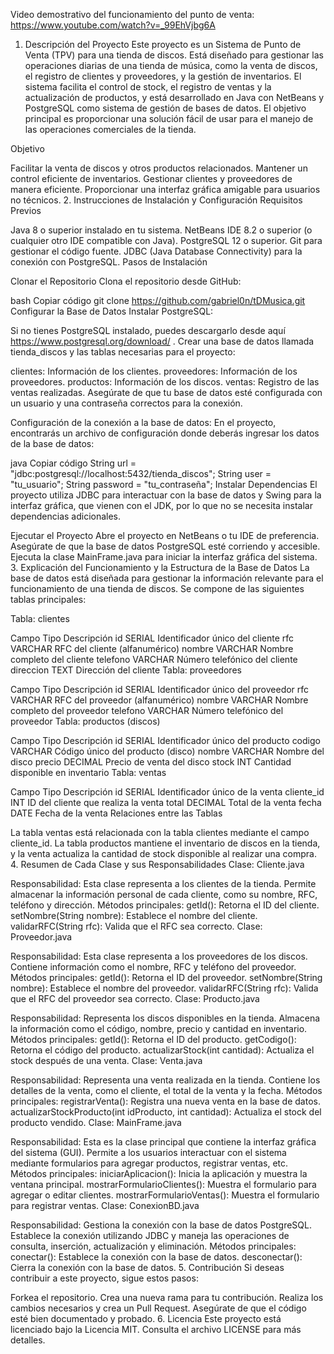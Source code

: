 Video demostrativo del funcionamiento del punto de venta: https://www.youtube.com/watch?v=_99EhVjbg6A
1. Descripción del Proyecto
Este proyecto es un Sistema de Punto de Venta (TPV) para una tienda de discos. Está diseñado para gestionar las operaciones diarias de una tienda de música, como la venta de discos, el registro de clientes y proveedores, y la gestión de inventarios. El sistema facilita el control de stock, el registro de ventas y la actualización de productos, y está desarrollado en Java con NetBeans y PostgreSQL como sistema de gestión de bases de datos. El objetivo principal es proporcionar una solución fácil de usar para el manejo de las operaciones comerciales de la tienda.

Objetivo

Facilitar la venta de discos y otros productos relacionados.
Mantener un control eficiente de inventarios.
Gestionar clientes y proveedores de manera eficiente.
Proporcionar una interfaz gráfica amigable para usuarios no técnicos.
2. Instrucciones de Instalación y Configuración
Requisitos Previos

Java 8 o superior instalado en tu sistema.
NetBeans IDE 8.2 o superior (o cualquier otro IDE compatible con Java).
PostgreSQL 12 o superior.
Git para gestionar el código fuente.
JDBC (Java Database Connectivity) para la conexión con PostgreSQL.
Pasos de Instalación

Clonar el Repositorio
Clona el repositorio desde GitHub:

bash
Copiar código
git clone https://github.com/gabriel0n/tDMusica.git
Configurar la Base de Datos
Instalar PostgreSQL:

Si no tienes PostgreSQL instalado, puedes descargarlo desde aquí https://www.postgresql.org/download/
.
Crear una base de datos llamada tienda_discos y las tablas necesarias para el proyecto:

clientes: Información de los clientes.
proveedores: Información de los proveedores.
productos: Información de los discos.
ventas: Registro de las ventas realizadas.
Asegúrate de que tu base de datos esté configurada con un usuario y una contraseña correctos para la conexión.

Configuración de la conexión a la base de datos: En el proyecto, encontrarás un archivo de configuración donde deberás ingresar los datos de la base de datos:

java
Copiar código
String url = "jdbc:postgresql://localhost:5432/tienda_discos";
String user = "tu_usuario";
String password = "tu_contraseña";
Instalar Dependencias
El proyecto utiliza JDBC para interactuar con la base de datos y Swing para la interfaz gráfica, que vienen con el JDK, por lo que no se necesita instalar dependencias adicionales.

Ejecutar el Proyecto
Abre el proyecto en NetBeans o tu IDE de preferencia.
Asegúrate de que la base de datos PostgreSQL esté corriendo y accesible.
Ejecuta la clase MainFrame.java para iniciar la interfaz gráfica del sistema.
3. Explicación del Funcionamiento y la Estructura de la Base de Datos
La base de datos está diseñada para gestionar la información relevante para el funcionamiento de una tienda de discos. Se compone de las siguientes tablas principales:

Tabla: clientes

Campo	Tipo	Descripción
id	SERIAL	Identificador único del cliente
rfc	VARCHAR	RFC del cliente (alfanumérico)
nombre	VARCHAR	Nombre completo del cliente
telefono	VARCHAR	Número telefónico del cliente
direccion	TEXT	Dirección del cliente
Tabla: proveedores

Campo	Tipo	Descripción
id	SERIAL	Identificador único del proveedor
rfc	VARCHAR	RFC del proveedor (alfanumérico)
nombre	VARCHAR	Nombre completo del proveedor
telefono	VARCHAR	Número telefónico del proveedor
Tabla: productos (discos)

Campo	Tipo	Descripción
id	SERIAL	Identificador único del producto
codigo	VARCHAR	Código único del producto (disco)
nombre	VARCHAR	Nombre del disco
precio	DECIMAL	Precio de venta del disco
stock	INT	Cantidad disponible en inventario
Tabla: ventas

Campo	Tipo	Descripción
id	SERIAL	Identificador único de la venta
cliente_id	INT	ID del cliente que realiza la venta
total	DECIMAL	Total de la venta
fecha	DATE	Fecha de la venta
Relaciones entre las Tablas

La tabla ventas está relacionada con la tabla clientes mediante el campo cliente_id.
La tabla productos mantiene el inventario de discos en la tienda, y la venta actualiza la cantidad de stock disponible al realizar una compra.
4. Resumen de Cada Clase y sus Responsabilidades
Clase: Cliente.java

Responsabilidad: Esta clase representa a los clientes de la tienda. Permite almacenar la información personal de cada cliente, como su nombre, RFC, teléfono y dirección.
Métodos principales:
getId(): Retorna el ID del cliente.
setNombre(String nombre): Establece el nombre del cliente.
validarRFC(String rfc): Valida que el RFC sea correcto.
Clase: Proveedor.java

Responsabilidad: Esta clase representa a los proveedores de los discos. Contiene información como el nombre, RFC y teléfono del proveedor.
Métodos principales:
getId(): Retorna el ID del proveedor.
setNombre(String nombre): Establece el nombre del proveedor.
validarRFC(String rfc): Valida que el RFC del proveedor sea correcto.
Clase: Producto.java

Responsabilidad: Representa los discos disponibles en la tienda. Almacena la información como el código, nombre, precio y cantidad en inventario.
Métodos principales:
getId(): Retorna el ID del producto.
getCodigo(): Retorna el código del producto.
actualizarStock(int cantidad): Actualiza el stock después de una venta.
Clase: Venta.java

Responsabilidad: Representa una venta realizada en la tienda. Contiene los detalles de la venta, como el cliente, el total de la venta y la fecha.
Métodos principales:
registrarVenta(): Registra una nueva venta en la base de datos.
actualizarStockProducto(int idProducto, int cantidad): Actualiza el stock del producto vendido.
Clase: MainFrame.java

Responsabilidad: Esta es la clase principal que contiene la interfaz gráfica del sistema (GUI). Permite a los usuarios interactuar con el sistema mediante formularios para agregar productos, registrar ventas, etc.
Métodos principales:
iniciarAplicacion(): Inicia la aplicación y muestra la ventana principal.
mostrarFormularioClientes(): Muestra el formulario para agregar o editar clientes.
mostrarFormularioVentas(): Muestra el formulario para registrar ventas.
Clase: ConexionBD.java

Responsabilidad: Gestiona la conexión con la base de datos PostgreSQL. Establece la conexión utilizando JDBC y maneja las operaciones de consulta, inserción, actualización y eliminación.
Métodos principales:
conectar(): Establece la conexión con la base de datos.
desconectar(): Cierra la conexión con la base de datos.
5. Contribución
Si deseas contribuir a este proyecto, sigue estos pasos:

Forkea el repositorio.
Crea una nueva rama para tu contribución.
Realiza los cambios necesarios y crea un Pull Request.
Asegúrate de que el código esté bien documentado y probado.
6. Licencia
Este proyecto está licenciado bajo la Licencia MIT. Consulta el archivo LICENSE para más detalles.
